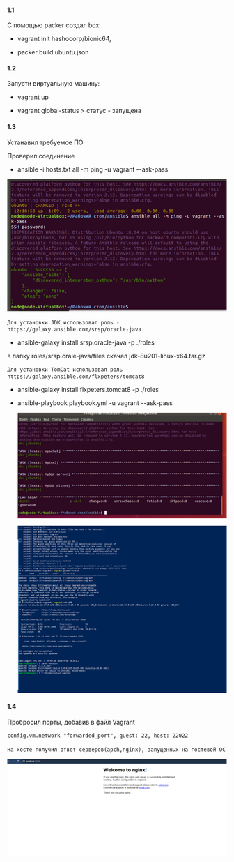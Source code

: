 ﻿#### 1.1 
С помощью packer создал box: 

   - vagrant init hashocorp/bionic64,
    
  -  packer build ubuntu.json

#### 1.2 
Запусти виртуальную машину:

   - vagrant up
    
   - vagrant global-status >  статус - запущена


#### 1.3 
Устанавил требуемое ПО

 Проверил соединение
 - ansible -i hosts.txt all -m ping -u vagrant --ask-pass

  ![Image alt](https://github.com/allin58/DevOps/blob/master/lab-1.1/ping.PNG) 

    
    Для установки JDK использовал роль - https://galaxy.ansible.com/srsp/oracle-java
    
   - ansible-galaxy install srsp.oracle-java -p ./roles
    
   в папку roles/srsp.orale-java/files скачал jdk-8u201-linux-x64.tar.gz


    Для установки TomCat использовал роль - https://galaxy.ansible.com/flxpeters/tomcat8
 - ansible-galaxy install flxpeters.tomcat8 -p ./roles
     
 - ansible-playbook playbook.yml -u vagrant --ask-pass



   ![Image alt](https://github.com/allin58/DevOps/blob/master/lab-1.1/15.PNG) 






   ![Image alt](https://github.com/allin58/DevOps/blob/master/lab-1.1/11.PNG)  

#### 1.4 
Пробросил порты, добавив в файл Vagrant  

    config.vm.network "forwarded_port", guest: 22, host: 22022
    
    На хосте получил ответ серверов(apch,nginx), запущенных на гостевой ОС

   ![Image alt](https://github.com/allin58/DevOps/blob/master/lab-1.1/1.PNG) 
  
